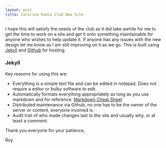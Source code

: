 ```yaml
---
layout: post
title: Carolina Radio Club New Site
---
```


I hope this will satisfy the needs of the club as it did take awhile for me to get the time to work on a site and get it onto something maintainable for anyone who wishes to help update it. If anyone has any issues with the new design let me know as I am still improving on it as we go. This is built using [Jekyll](http://jekyllrb.com) and [Github](http://github.com) for hosting.

### Jekyll 

Key reasons for using this are:

* Everything is a simple text file and can be edited in notepad. Does not require a editor or bulky software to edit.
* Automatically formats everything appropriately as long as you use markdown and for reference: [Markdown Cheat Sheet](https://github.com/adam-p/markdown-here/wiki/Markdown-Cheatsheet)
* Distributed maintenance via Github, no one has to be the owner of the server or content, everyone involved is.
* Audit trail of who made changes last to the site and usually why, or at least a comment.

Thank you everyone for your patience,


Roy
